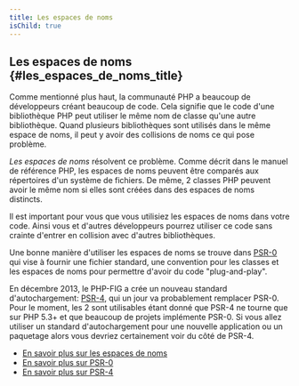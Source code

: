 ```yaml
---
title: Les espaces de noms
isChild: true
---
```


## Les espaces de noms {#les_espaces_de_noms_title}

Comme mentionné plus haut, la communauté PHP a beaucoup de développeurs créant beaucoup de code. Cela signifie que le 
code d'une bibliothèque PHP peut utiliser le même nom de classe qu'une autre bibliothèque. Quand plusieurs bibliothèques 
sont utilisés dans le même espace de noms, il peut y avoir des collisions de noms ce qui pose problème.

_Les espaces de noms_ résolvent ce problème. Comme décrit dans le manuel de référence PHP, les espaces de noms peuvent 
être comparés aux répertoires d'un système de fichiers. De même, 2 classes PHP peuvent avoir le même nom si elles sont 
créées dans des espaces de noms distincts.

Il est important pour vous que vous utilisiez les espaces de noms dans votre code. Ainsi vous et d'autres développeurs 
pourrez utiliser ce code sans crainte d'entrer en collision avec d'autres bibliothèques.

Une bonne manière d'utiliser les espaces de noms se trouve dans [PSR-0][psr0] qui vise à fournir une fichier standard, 
une convention pour les classes et les espaces de noms pour permettre d'avoir du code "plug-and-play".

En décembre 2013, le PHP-FIG a crée un nouveau standard d'autochargement: [PSR-4][psr4], qui un jour va probablement 
remplacer PSR-0. Pour le moment, les 2 sont utilisables étant donné que PSR-4 ne tourne que sur PHP 5.3+ et que 
beaucoup de projets implémente PSR-0. Si vous allez utiliser un standard d'autochargement pour une nouvelle 
application ou un paquetage alors vous devriez certainement voir du côté de PSR-4.

* [En savoir plus sur les espaces de noms][namespaces]
* [En savoir plus sur PSR-0][psr0]
* [En savoir plus sur PSR-4][psr4]

[namespaces]: http://php.net/manual/fr/language.namespaces.php
[psr0]: https://github.com/php-fig/fig-standards/blob/master/accepted/PSR-0.md
[psr4]: https://github.com/php-fig/fig-standards/blob/master/accepted/PSR-4-autoloader.md
